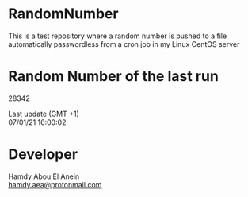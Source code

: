 # RandomNumber    
This is a test repository where a random number is pushed to a file automatically passwordless from a cron job in my Linux CentOS server    
# Random Number of the last run   
28342
      
Last update (GMT +1)    
07/01/21 16:00:02
# Developer    
Hamdy Abou El Anein   
hamdy.aea@protonmail.com
